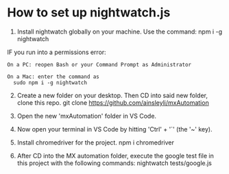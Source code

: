# How to set up nightwatch.js 

1. Install nightwatch globally on your machine.
    Use the command:
          npm i -g nightwatch
          
IF you run into a permissions error:

    On a PC: reopen Bash or your Command Prompt as Administrator

    On a Mac: enter the command as
      sudo npm i -g nightwatch 
      
2. Create a new folder on your desktop. Then CD into said new folder, clone this repo. 
      git clone https://github.com/ainsleyli/mxAutomation
      
3. Open the new 'mxAutomation' folder in VS Code.
4. Now open your terminal in VS Code by hitting 'Ctrl' + '`' (the '~' key).
5. Install chromedriver for the project.
      npm i chromedriver
6. After CD into the MX automation folder, execute the google test file in this project with the following commands:
      nightwatch tests/google.js
